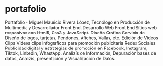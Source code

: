 # portafolio
Portafolio - Miguel Mauricio Rivera López, Tecnólogo en Producción de Multimedia y Desarrollador Front End. 
    Desarrollo Web Front End Sitios web resposivos con Html5, Css3 y JavaScript. 
    Diseño Grafico Servicio de Diseño de logos, tarjetas, Pendones, Afiches, Vallas, etc.
    Edición de Videos Clips Videos clips infograficos para promoción publicitaria
    Redes Sociales Publicidad digital y estrategias de promoción en Facebook, Instagram, Tiktok, Linkedin, WhastApp. 
    Analizís de Información, Depuración bases de datos, Analizis, presentación y Visualización de Datos.

